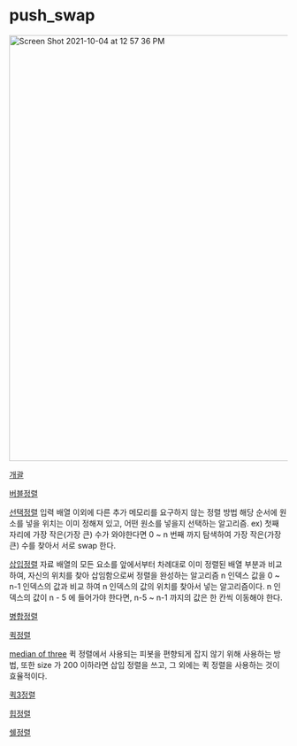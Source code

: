 # push_swap


<img width="770" alt="Screen Shot 2021-10-04 at 12 57 36 PM" src="https://user-images.githubusercontent.com/53824764/135814619-241d6c4e-cf4d-4d96-a449-bc338983ed67.png">


[개괄](https://evan-moon.github.io/2018/10/13/sort-algorithm/)

[버블정렬](https://gmlwjd9405.github.io/2018/05/06/algorithm-bubble-sort.html)

[선택정렬](https://gmlwjd9405.github.io/2018/05/06/algorithm-selection-sort.html)
입력 배열 이외에 다른 추가 메모리를 요구하지 않는 정렬 방법
해당 순서에 원소를 넣을 위치는 이미 정해져 있고, 어떤 원소를 넣을지 선택하는 알고리즘.
ex) 첫째 자리에 가장 작은(가장 큰) 수가 와야한다면 0 ~ n 번째 까지 탐색하여 가장 작은(가장 큰) 수를 찾아서 서로 swap 한다.

[삽입정렬](https://gmlwjd9405.github.io/2018/05/06/algorithm-insertion-sort.html)
자료 배열의 모든 요소를 앞에서부터 차례대로 이미 정렬된 배열 부분과 비교 하여, 자신의 위치를 찾아 삽임함으로써 정렬을 완성하는 알고리즘
n 인덱스 값을 0 ~ n-1 인덱스의 값과 비교 하여 n 인덱스의 값의 위치를 찾아서 넣는 알고리즘이다.
n 인덱스의 값이 n - 5 에 들어가야 한다면, n-5 ~ n-1 까지의 값은 한 칸씩 이동해야 한다.

[병합정렬](https://gmlwjd9405.github.io/2018/05/08/algorithm-merge-sort.html)


[퀵정렬](https://gmlwjd9405.github.io/2018/05/10/algorithm-quick-sort.html)

[median of three](https://gusdnd852.tistory.com/124)
퀵 정렬에서 사용되는 피봇을 편향되게 잡지 않기 위해 사용하는 방법, 
또한 size 가 200 이하라면 삽입 정렬을 쓰고, 그 외에는 퀵 정렬을 사용하는 것이 효율적이다.

[퀵3정렬]()


[힙정렬](https://gmlwjd9405.github.io/2018/05/10/algorithm-heap-sort.html)


[쉘정렬](https://gmlwjd9405.github.io/2018/05/08/algorithm-shell-sort.html)

